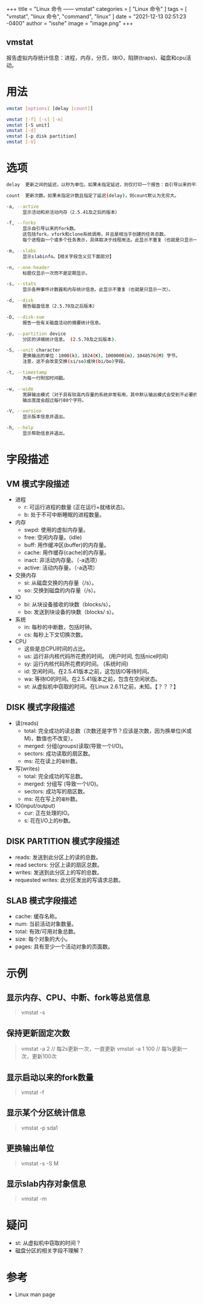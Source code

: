 +++
title = "Linux 命令 —— vmstat"
categories = [ "Linux 命令" ]
tags = [ "vmstat", "linux 命令", "command", "linux" ]
date = "2021-12-13 02:51:23 -0400"
author = "isshe"
image = "image.png"
+++


vmstat
---

报告虚拟内存统计信息：进程，内存，分页，块IO，陷阱(traps)、磁盘和cpu活动。

# 用法
```bash
vmstat [options] [delay [count]]

vmstat [-f] [-s] [-m]
vmstat [-S unit]
vmstat [-d]
vmstat [-p disk partition]
vmstat [-V]
```

# 选项
```bash
delay  更新之间的延迟，以秒为单位。如果未指定延迟，则仅打印一个报告：自引导以来的平均值。

count  更新次数。如果未指定计数且指定了延迟(delay)，则count默认为无穷大。

-a, --active
      显示活动和非活动内存（2.5.41及之后的版本）

-f, --forks
      显示自引导以来的fork数。
      这包括fork，vfork和clone系统调用，并且是相当于创建的任务总数。
      每个进程由一个或多个任务表示，具体取决于线程用法。此显示不重复（也就是只显示一次）。

-m, --slabs
      显示slabinfo。【相关字段含义见下面部分】

-n, --one-header
      标题仅显示一次而不是定期显示。

-s, --stats
      显示各种事件计数器和内存统计信息。此显示不重复（也就是只显示一次）。

-d, --disk
      报告磁盘信息（2.5.70及之后版本）

-D, --disk-sum
      报告一些有关磁盘活动的摘要统计信息。

-p, --partition device
      分区的详细统计信息。 (2.5.70及之后版本).

-S, --unit character
      更换输出的单位：1000(k)，1024(K)，1000000(m)，1048576(M) 字节。
      注意，这不会改变交换(si/so)或块(bi/bo)字段。

-t, --timestamp
      为每一行附加时间戳。

-w, --wide
      宽屏输出模式（对于具有较高内存量的系统非常有用，其中默认输出模式会受到不必要的列断裂影响）。
      输出宽度会超过每行80个字符。

-V, --version
      显示版本信息并退出。

-h, --help
      显示帮助信息并退出。

```

# 字段描述
## VM 模式字段描述
* 进程
    * r: 可运行进程的数量 (正在运行+就绪状态)。
    * b: 处于不可中断睡眠的进程数量。
* 内存
    * swpd: 使用的虚拟内存量。
    * free: 空闲内存量。(idle)
    * buff: 用作缓冲区(buffer)的内存量。
    * cache: 用作缓存(cache)的内存量。
    * inact: 非活动内存量。（-a选项）
    * active: 活动内存量。（-a选项）
* 交换内存
    * si: 从磁盘交换的内存量（/s）。
    * so: 交换到磁盘的内存量（/s）。
* IO
    * bi: 从块设备接收的块数（blocks/s）。
    * bo: 发送到块设备的块数（blocks/ s）。
* 系统
    * in: 每秒的中断数，包括时钟。
    * cs: 每秒上下文切换次数。
* CPU
    * 这些是总CPU时间的占比。
    * us: 运行非内核代码所花费的时间。  (用户时间, 包括nice时间)
    * sy: 运行内核代码所花费的时间。  (系统时间)
    * id: 空闲时间。在2.5.41版本之前，这包括IO等待时间。
    * wa: 等待IO的时间。在2.5.41版本之前，包含在空闲状态。
    * st: 从虚拟机中窃取的时间。在Linux 2.6.11之前，未知。【？？？】

## DISK 模式字段描述
* 读(reads)
    * total: 完全成功的读总数（次数还是字节？应该是次数，因为换单位(K或M)，数值也不改变）。
    * merged: 分组(groups)读取(导致一个I/O)。
    * sectors: 成功读取的扇区数。
    * ms: 花在读上的`毫秒`数。
* 写(writes)
    * total: 完全成功的写总数。
    * merged: 分组写 (导致一个I/O)。
    * sectors: 成功写的扇区数。
    * ms: 花在写上的`毫秒`数。
* IO(input/output)
    * cur: 正在处理的IO。
    * s: 花在I/O上的`秒`数。

## DISK PARTITION 模式字段描述
* reads: 发送到此分区上的读的总数。
* read sectors: 分区上读的扇区总数。
* writes: 发送到此分区上的写的总数。
* requested writes: 此分区发出的写请求总数。

## SLAB 模式字段描述
* cache: 缓存名称。
* num: 当前活动对象数量。
* total: 有效/可用对象总数。
* size: 每个对象的大小。
* pages: 具有至少一个活动对象的页面数。

# 示例
## 显示内存、CPU、中断、fork等总览信息
> vmstat -s

## 保持更新固定次数 
> vmstat -a 2       // 每2s更新一次，一直更新
> vmstat -a 1 100   // 每1s更新一次，更新100次

## 显示启动以来的fork数量
> vmstat -f

## 显示某个分区统计信息
> vmstat -p sda1

## 更换输出单位
> vmstat -s -S M

## 显示slab内存对象信息
> vmstat -m

# 疑问
* st: 从虚拟机中窃取的时间？
* 磁盘分区的相关字段不理解？

# 参考
* Linux man page
